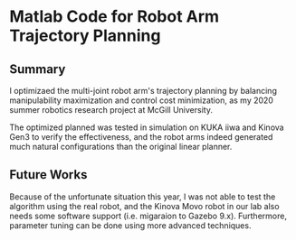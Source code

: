 # Matlab Code for Robot Arm Trajectory Planning

## Summary
I optimizaed the multi-joint robot arm's trajectory planning by balancing manipulability maximization and control cost minimization, as my 2020 summer robotics research project at McGill University. 

The optimized planned was tested in simulation on KUKA iiwa and Kinova Gen3 to verify the effectiveness, and the robot arms indeed generated much natural configurations than the original linear planner.

## Future Works
Because of the unfortunate situation this year, I was not able to test the algorithm using the real robot, and the Kinova Movo robot in our lab also needs some software support (i.e. migaraion to Gazebo 9.x). Furthermore, parameter tuning can be done using more advanced techniques.
